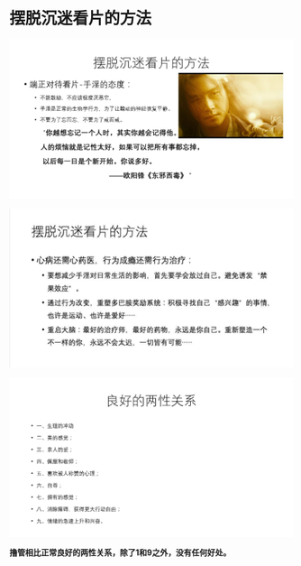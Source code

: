 # 摆脱沉迷看片的方法 

![img](7.摆脱沉迷看片的方法.assets/v2-ec4c7d7ff87f7910dc68b67f2476f11e_r.jpg) 

![img](7.摆脱沉迷看片的方法.assets/v2-8e6d034ba21f4f44040b6134e087c9fa_r.jpg) 

![img](7.摆脱沉迷看片的方法.assets/v2-7b5b7b02a373506f7a8b1414ce4c20fe_r.jpg)



​	**撸管相比正常良好的两性关系，除了1和9之外，没有任何好处。**


